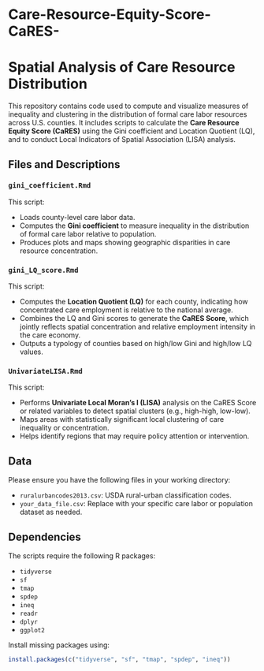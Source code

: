 # Care-Resource-Equity-Score-CaRES-

# Spatial Analysis of Care Resource Distribution

This repository contains code used to compute and visualize measures of inequality and clustering in the distribution of formal care labor resources across U.S. counties. It includes scripts to calculate the **Care Resource Equity Score (CaRES)** using the Gini coefficient and Location Quotient (LQ), and to conduct Local Indicators of Spatial Association (LISA) analysis.

## Files and Descriptions

### `gini_coefficient.Rmd`
This script:
- Loads county-level care labor data.
- Computes the **Gini coefficient** to measure inequality in the distribution of formal care labor relative to population.
- Produces plots and maps showing geographic disparities in care resource concentration.

### `gini_LQ_score.Rmd`
This script:
- Computes the **Location Quotient (LQ)** for each county, indicating how concentrated care employment is relative to the national average.
- Combines the LQ and Gini scores to generate the **CaRES Score**, which jointly reflects spatial concentration and relative employment intensity in the care economy.
- Outputs a typology of counties based on high/low Gini and high/low LQ values.

### `UnivariateLISA.Rmd`
This script:
- Performs **Univariate Local Moran’s I (LISA)** analysis on the CaRES Score or related variables to detect spatial clusters (e.g., high-high, low-low).
- Maps areas with statistically significant local clustering of care inequality or concentration.
- Helps identify regions that may require policy attention or intervention.

## Data

Please ensure you have the following files in your working directory:
- `ruralurbancodes2013.csv`: USDA rural-urban classification codes.
- `your_data_file.csv`: Replace with your specific care labor or population dataset as needed.

## Dependencies

The scripts require the following R packages:
- `tidyverse`
- `sf`
- `tmap`
- `spdep`
- `ineq`
- `readr`
- `dplyr`
- `ggplot2`

Install missing packages using:

```r
install.packages(c("tidyverse", "sf", "tmap", "spdep", "ineq"))
